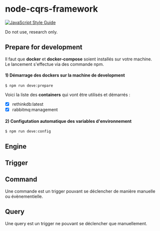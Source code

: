 # node-cqrs-framework

[![JavaScript Style Guide](https://img.shields.io/badge/code%20style-standard-brightgreen.svg)](http://standardjs.com/)

Do not use, research only.  

## Prepare for development

Il faut que __docker__ et __docker-compose__ soient installés sur votre machine.  
Le lancement s'effectue via des commande npm.

#### 1) Démarrage des dockers sur la machine de development

```
$ npm run deve:prepare
```

Voici la liste des __containers__ qui vont être utilisés et démarrés :

- [x] rethinkdb:latest
- [x] rabbitmq:management

#### 2) Configutation automatique des variables d'environnement

```
$ npm run deve:config
```

## Engine

## Trigger

## Command

Une commande est un trigger pouvant se déclencher de manière manuelle ou évènementielle.

## Query

Une query est un trigger ne pouvant se déclencher que manuellement.
